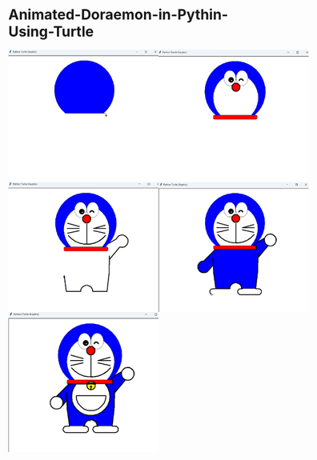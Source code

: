 # Animated-Doraemon-in-Pythin-Using-Turtle


<div style="display: flex; flex-direction: row;">
  <img src="Screenshot 2024-10-06 090511.png" alt="Alt text" width="300">
<img src="Screenshot 2024-10-06 090518.png" alt="Alt text" width="300">
</div>
<div style="display: flex; flex-direction: row;">
  <img src="Screenshot 2024-10-06 090524.png" alt="Alt text" width="300"> 
<img src="Screenshot 2024-10-06 090531.png" alt="Alt text" width="300"> 
</div>
<img src="Screenshot 2024-10-06 090540.png" alt="Alt text" width="300">



